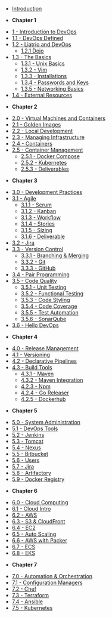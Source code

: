 <!-- docs/_sidebar.md -->

- [Introduction](/)
* **Chapter 1**
- [1 - Introduction to DevOps](1-introduction/overview.md)
- [1.1 - DevOps Defined](1-introduction/devops-defined.md)
- [1.2 - Liatrio and DevOps](1-introduction/liatrio-and-devops.md)
  - [1.2.1 Dojo](1-introduction/dojo.md)
- [1.3 - The Basics](1-introduction/basics.md)
  - [1.3.1 - Unix Basics](1-introduction/basics-unix.md)
  - [1.3.2 - Vim](1-introduction/basics-vim.md)
  - [1.3.3 - Installations](1-introduction/basics-installations.md)
  - [1.3.4 - Passwords and Keys](1-introduction/basics-passwords-and-keys.md)
  - [1.3.5 - Networking Basics](1-introduction/basics-networking.md)
- [1.4 - External Resources](1-introduction/external-resources.md)
* **Chapter 2**
- [2.0 - Virtual Machines and Containers](2-virtual-machines-containers/overview.md)
- [2.1 - Golden Images](2-virtual-machines-containers/golden-images.md)
- [2.2 - Local Development](2-virtual-machines-containers/local-development.md)
- [2.3 - Managing Infrastructure](2-virtual-machines-containers/managing-infrastructure.md)
- [2.4 - Containers](2-virtual-machines-containers/containers.md)
- [2.5 - Container Management](2-virtual-machines-containers/container-management.md)
  - [2.5.1 - Docker Compose](2-virtual-machines-containers/container-management_docker-compose.md)
  - [2.5.2 - Kubernetes](2-virtual-machines-containers/container-management_kubernetes.md)
  - [2.5.3 - Deliverables](2-virtual-machines-containers/container-management_deliverables.md)
* **Chapter 3**
- [3.0 - Development Practices](3/overview.md)
- [3.1 - Agile](3/agile.md)
  - [3.1.1 - Scrum](3/agile_scrum.md)
  - [3.1.2 - Kanban](3/agile_kanban.md)
  - [3.1.3 - Workflow](3/agile_workflow.md)
  - [3.1.4 - Stories](3/agile_stories.md)
  - [3.1.5 - Sizing](3/agile_sizing.md)
  - [3.1.6 - Deliverable](3/agile_deliverable.md)
- [3.2 - Jira](3/jira.md)
- [3.3 - Version Control](3/version-control.md)
  - [3.3.1 - Branching & Merging](3/version-control_branching-merging.md)
  - [3.3.2 - Git](3/version-control_git.md)
  - [3.3.3 - GitHub](3/version-control_github.md)
- [3.4 - Pair Programming](3/pair-programming.md)
- [3.5 - Code Quality](3/code-quality.md)
  - [3.5.1 - Unit Testing](3/code-quality_unit-testing.md)
  - [3.5.2 - Functional Testing](3/code-quality_functional-testing.md)
  - [3.5.3 - Code Styling](3/code-quality_code-styling.md)
  - [3.5.4 - Code Coverage](3/code-quality_code-coverage.md)
  - [3.5.5 - Test Automation](3/code-quality_test-automation.md)
  - [3.5.6 - SonarQube](3/sonarqube.md)
- [3.6 - Hello DevOps](3/hello-devops.md)
* **Chapter 4**
- [4.0 - Release Management](4/overview.md)
- [4.1 - Versioning](4/versioning.md)
- [4.2 - Declarative Pipelines](4/declarative-pipelines.md)
- [4.3 - Build Tools](4/build-tools.md)
  - [4.3.1 - Maven](4/build-tools_maven.md)
  - [4.3.2 - Maven Integration](4/build-tools_maven-integration.md)
  - [4.2.3 - Npm](4/build-tools_npm.md)
  - [4.2.4 - Go Releaser](4/build-tools_go-releaser.md)
  - [4.2.5 - Dockerhub](4/dockerhub-releases.md)

* **Chapter 5**
- [5.0 - System Administration](5/5.0-overview.md)
- [5.1 - DevOps Tools](5/5.1-devops-tools.md)
- [5.2 - Jenkins](5/5.2-jenkins.md)
- [5.3 - Tomcat](5/5.3-tomcat.md)
- [5.4 - Nexus](5/5.4-nexus.md)
- [5.5 - Bitbucket](5/5.5-bitbucket.md)
- [5.6 - Users](5/5.6-users.md)
- [5.7 - Jira](5/5.7-jira.md)
- [5.8 - Artifactory](5/5.8-artifactory.md)
- [5.9 - Docker Registry](5/5.9-docker-registry.md)
* **Chapter 6**
- [6.0 - Cloud Computing](6/6.0-overview.md)
- [6.1 - Cloud Intro](6/6.1-cloud.md)
- [6.2 - AWS](6/6.2-aws.md)
- [6.3 - S3 & CloudFront](6/6.3-s3-cloudfront.md)
- [6.4 - EC2](6/6.4-ec2.md)
- [6.5 - Auto Scaling](6/6.5-auto-scaling.md)
- [6.6 - AWS with Packer](6/6.6-aws-packer.md)
- [6.7 - ECS](6/6.7-ecs.md)
- [6.8 - EKS](6/6.8-eks.md)
* **Chapter 7**
- [7.0 - Automation & Orchestration](7/7.0-overview.md)
- [7.1 - Configuration Managers](7/7.1-configuration-managers.md)
- [7.2 - Chef](7/7.2-chef.md)
- [7.3 - Terraform](7/7.3-terraform)
- [7.4 - Ansible](7/7.4-ansible.md)
- [7.5 - Kubernetes](7/7.5-kubernetes.md)
